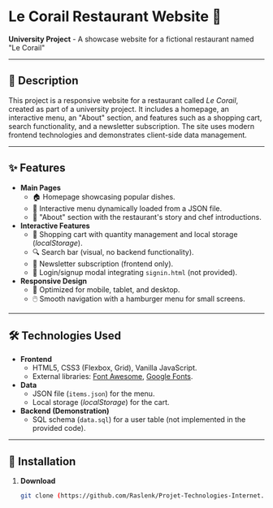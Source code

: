 # Le Corail Restaurant Website 🌊

**University Project** - A showcase website for a fictional restaurant named "Le Corail"

---

## 📖 Description  
This project is a responsive website for a restaurant called *Le Corail*, created as part of a university project. It includes a homepage, an interactive menu, an "About" section, and features such as a shopping cart, search functionality, and a newsletter subscription. The site uses modern frontend technologies and demonstrates client-side data management.

---

## ✨ Features  
- **Main Pages**  
  - 🏠 Homepage showcasing popular dishes.  
  - 📜 Interactive menu dynamically loaded from a JSON file.  
  - 📖 "About" section with the restaurant's story and chef introductions.  
- **Interactive Features**  
  - 🛒 Shopping cart with quantity management and local storage (*localStorage*).  
  - 🔍 Search bar (visual, no backend functionality).  
  - 📧 Newsletter subscription (frontend only).  
  - 🔄 Login/signup modal integrating `signin.html` (not provided).  
- **Responsive Design**  
  - 📱 Optimized for mobile, tablet, and desktop.  
  - 🖱️ Smooth navigation with a hamburger menu for small screens.  

---

## 🛠️ Technologies Used  
- **Frontend**  
  - HTML5, CSS3 (Flexbox, Grid), Vanilla JavaScript.  
  - External libraries: [Font Awesome](https://fontawesome.com/), [Google Fonts](https://fonts.google.com/).  
- **Data**  
  - JSON file (`items.json`) for the menu.  
  - Local storage (*localStorage*) for the cart.  
- **Backend (Demonstration)**  
  - SQL schema (`data.sql`) for a user table (not implemented in the provided code).  

---

## 🚀 Installation  
1. **Download**  
   ```bash
   git clone (https://github.com/Raslenk/Projet-Technologies-Internet.git)
